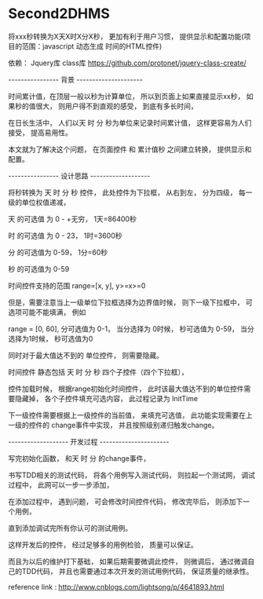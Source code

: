 # Second2DHMS
将xxx秒转换为X天X时X分X秒， 更加有利于用户习惯， 提供显示和配置功能(项目的范围：javascript 动态生成 时间的HTML控件)

依赖：
Jquery库
class库 https://github.com/protonet/jquery-class-create/

---------------- 背景 ---------------------

时间累计值，在顶层一般以秒为计算单位， 所以到页面上如果直接显示xx秒， 如果秒的值很大， 则用户得不到直观的感受， 到底有多长时间，

在日长生活中， 人们以天 时 分 秒为单位来记录时间累计值， 这样更容易为人们接受， 提高易用性。

本文就为了解决这个问题， 在页面控件 和 累计值秒 之间建立转换， 提供显示和配置。

---------------- 设计思路 -------------------

将秒转换为 天 时 分 秒 控件， 此处控件为下拉框，  从右到左， 分为四级， 每一级的单位权值递减，

天 的可选值 为  0 - +无穷， 1天=86400秒

时 的可选值 为 0 - 23， 1时=3600秒

分 的可选值为 0-59， 1分=60秒

秒 的可选值为 0-59

 

时间控件支持的范围 range=[x, y],  y>=x>=0

但是，需要注意当上一级单位下拉框选择为边界值时候， 则下一级下拉框中， 可选项可能不能填满， 例如

range = [0, 60],  分可选值为 0-1， 当分选择为 0时候， 秒可选值为 0-59， 当分选择为1时候， 秒可选值为0

 

同时对于最大值达不到的 单位控件， 则需要隐藏。

 

时间控件 静态包括 天 时 分 秒 四个子控件（四个下拉框），

控件加载时候， 根据range初始化时间控件， 此时该最大值达不到的单位控件需要隐藏掉， 各个子控件填充可选内容，  此过程记录为  InitTime

下一级控件需要根据上一级控件的当前值， 来填充可选值， 此功能实现需要在上一级的控件的 change事件中实现， 并且按照级别递归触发change。

------------------- 开发过程 ----------------------

写完初始化函数， 和天 时 分 的change事件，

书写TDD相关的测试代码， 将各个用例写入测试代码， 则拉起一个测试网， 调试过程中， 此网可以一步一步添加，

在添加过程中， 遇到问题， 可会修改时间控件代码，  修改完毕后， 则添加下一个用例，

直到添加调试完所有你认可的测试用例。

 

这样开发后的控件， 经过足够多的用例检验， 质量可以保证。

而且为以后的维护打下基础， 如果后期需要微调此控件， 则微调后， 通过微调自己的TDD代码， 并且也需要通过本次开发的测试用例代码， 保证质量的继承性。


reference link : http://www.cnblogs.com/lightsong/p/4641893.html
